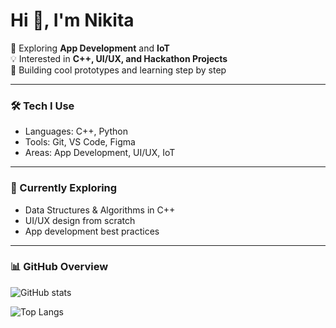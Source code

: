 # Hi 👋, I'm Nikita  

🌱 Exploring **App Development** and **IoT**  
💡 Interested in **C++, UI/UX, and Hackathon Projects**  
🚀 Building cool prototypes and learning step by step  

---

### 🛠 Tech I Use
- Languages: C++, Python  
- Tools: Git, VS Code, Figma  
- Areas: App Development, UI/UX, IoT  

---

### 📖 Currently Exploring
- Data Structures & Algorithms in C++  
- UI/UX design from scratch  
- App development best practices  

---

### 📊 GitHub Overview
![GitHub stats](https://github-readme-stats.vercel.app/api?username=Nikita000kumari&show_icons=true&theme=radical)  

![Top Langs](https://github-readme-stats.vercel.app/api/top-langs/?username=Nikita000kumari&layout=compact&theme=radical)


